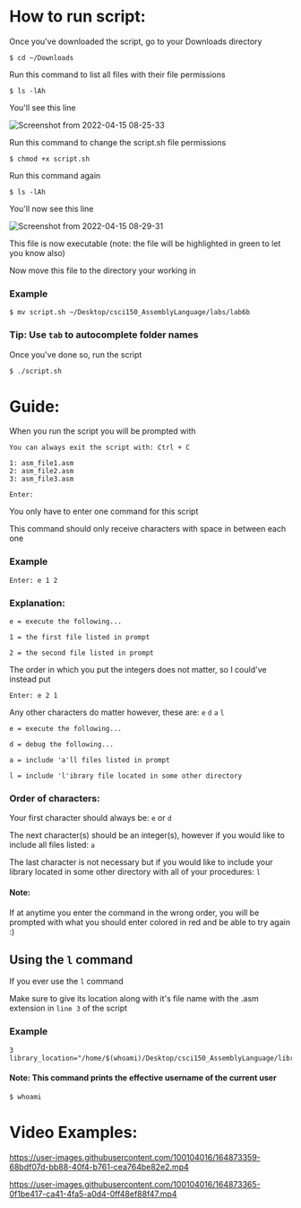 # How to run script:

Once you've downloaded the script, go to your Downloads directory

```
$ cd ~/Downloads
```
Run this command to list all files with their file permissions
```
$ ls -lAh
```
You'll see this line

![Screenshot from 2022-04-15 08-25-33](https://user-images.githubusercontent.com/100104016/163589346-6ca95d2a-e212-4c0c-a65f-968d69fb9cdd.png)

Run this command to change the script.sh file permissions
```
$ chmod +x script.sh
```
Run this command again
```
$ ls -lAh
```
You'll now see this line

![Screenshot from 2022-04-15 08-29-31](https://user-images.githubusercontent.com/100104016/163590031-4fd33693-7d31-4dda-8b70-f1b11616bd28.png)

This file is now executable (note: the file will be highlighted in green to let you know also)

Now move this file to the directory your working in

### Example

```
$ mv script.sh ~/Desktop/csci150_AssemblyLanguage/labs/lab6b
```
### Tip: Use `tab` to autocomplete folder names

Once you've done so, run the script

```
$ ./script.sh
```
# Guide:

When you run the script you will be prompted with

```
You can always exit the script with: Ctrl + C

1: asm_file1.asm
2: asm_file2.asm
3: asm_file3.asm

Enter: 
```
You only have to enter one command for this script

This command should only receive characters with space in between each one

### Example

```
Enter: e 1 2
```
### Explanation: 

`
e = execute the following...
`

`
1 = the first file listed in prompt
`

`
2 = the second file listed in prompt
`

The order in which you put the integers does not matter, so I could've instead put 

```
Enter: e 2 1
```

Any other characters do matter however, these are: `e` `d` `a` `l`

`
e = execute the following...
`

`
d = debug the following...
`

`
a = include 'a'll files listed in prompt
`

`
l = include 'l'ibrary file located in some other directory
`

### Order of characters: 


Your first character should always be: `e` or `d`

The next character(s) should be an integer(s), however if you would like to include all files listed: `a`

The last character is not necessary but if you would like to include your library located in some other directory with all of your procedures: `l`

#### Note:

If at anytime you enter the command in the wrong order, you will be prompted with what you should enter colored in red and be able to try again :)

## Using the ``l`` command

If you ever use the `l` command

Make sure to give its location along with it's file name with the .asm extension in ``line 3`` of the script 

### Example

```
3   library_location="/home/$(whoami)/Desktop/csci150_AssemblyLanguage/library/library.asm"
```

#### Note: This command prints the effective username of the current user

```
$ whoami
```

# Video Examples: 

https://user-images.githubusercontent.com/100104016/164873359-68bdf07d-bb88-40f4-b761-cea764be82e2.mp4


https://user-images.githubusercontent.com/100104016/164873365-0f1be417-ca41-4fa5-a0d4-0ff48ef88f47.mp4

